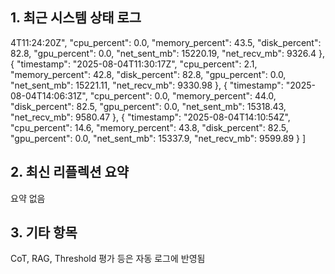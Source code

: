 ## 1. 최근 시스템 상태 로그

4T11:24:20Z",
    "cpu_percent": 0.0,
    "memory_percent": 43.5,
    "disk_percent": 82.8,
    "gpu_percent": 0.0,
    "net_sent_mb": 15220.19,
    "net_recv_mb": 9326.4
  },
  {
    "timestamp": "2025-08-04T11:30:17Z",
    "cpu_percent": 2.1,
    "memory_percent": 42.8,
    "disk_percent": 82.8,
    "gpu_percent": 0.0,
    "net_sent_mb": 15221.11,
    "net_recv_mb": 9330.98
  },
  {
    "timestamp": "2025-08-04T14:06:31Z",
    "cpu_percent": 0.0,
    "memory_percent": 44.0,
    "disk_percent": 82.5,
    "gpu_percent": 0.0,
    "net_sent_mb": 15318.43,
    "net_recv_mb": 9580.47
  },
  {
    "timestamp": "2025-08-04T14:10:54Z",
    "cpu_percent": 14.6,
    "memory_percent": 43.8,
    "disk_percent": 82.5,
    "gpu_percent": 0.0,
    "net_sent_mb": 15337.9,
    "net_recv_mb": 9599.89
  }
]

## 2. 최신 리플렉션 요약

요약 없음

## 3. 기타 항목

CoT, RAG, Threshold 평가 등은 자동 로그에 반영됨

